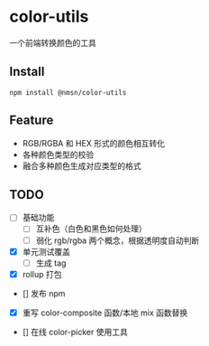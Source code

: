 # color-utils

一个前端转换颜色的工具

## Install

```
npm install @nmsn/color-utils
```

## Feature

- RGB/RGBA 和 HEX 形式的颜色相互转化
- 各种颜色类型的校验
- 融合多种颜色生成对应类型的格式

## TODO

- [ ] 基础功能
  - [ ] 互补色（白色和黑色如何处理）
  - [ ] 弱化 rgb/rgba 两个概念，根据透明度自动判断
- [x] 单元测试覆盖
  - [ ] 生成 tag
- [x] rollup 打包
- [] 发布 npm
- [x] 重写 color-composite 函数/本地 mix 函数替换
- [] 在线 color-picker 使用工具
